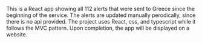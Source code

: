 This is a React app showing all 112 alerts that were sent to Greece since the beginning of the service. 
The alerts are updated manually perodically, since there is no api provided.
The project uses React, css, and typescript while it follows the MVC pattern.
Upon completion, the app will be displayed on a website.
